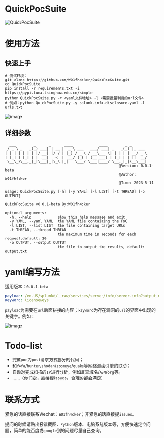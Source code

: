 # QuickPocSuite
![QuickPocSuite](https://socialify.git.ci/W01fh4cker/QuickPocSuite/image?description=1&descriptionEditable=%E4%B8%80%E6%AC%BE%E5%9F%BA%E4%BA%8Eyaml%E7%9A%84%E6%BC%8F%E6%B4%9E%E5%88%A9%E7%94%A8%E5%B7%A5%E5%85%B7%EF%BC%8C%E9%80%82%E7%94%A8%E4%BA%8E%E5%88%A9%E7%94%A8%E5%A4%8D%E6%9D%82%E7%A8%8B%E5%BA%A6%E8%BE%83%E4%BD%8E%E7%9A%84%E6%BC%8F%E6%B4%9E&forks=1&issues=1&language=1&name=1&owner=1&pattern=Brick%20Wall&stargazers=1&theme=Light)

# 使用方法

## 快速上手

```shell
# 测试环境：
git clone https://github.com/W01fh4cker/QuickPocSuite.git
cd QuickPocSuite
pip install -r requirements.txt -i https://pypi.tuna.tsinghua.edu.cn/simple
python QuickPocSuite.py -y <yaml文件地址> -l <需要批量利用的url文件>
# 例如：python QuickPocSuite.py -y splunk-info-disclosure.yaml -l urls.txt 
```
![image](https://github.com/W01fh4cker/QuickPocSuite/assets/101872898/223e0220-24c6-42de-9540-971c75a9e61d)

## 详细参数

```shell
  ___        _      _      ____            ____        _ _       
 / _ \ _   _(_) ___| | __ |  _ \ ___   ___/ ___| _   _(_) |_ ___ 
| | | | | | | |/ __| |/ / | |_) / _ \ / __\___ \| | | | | __/ _ \
| |_| | |_| | | (__|   <  |  __/ (_) | (__ ___) | |_| | | ||  __/
 \__\_\\__,_|_|\___|_|\_\ |_|   \___/ \___|____/ \__,_|_|\__\___|
                                                    @Version: 0.0.1-beta
                                                    @Author: W01fh4cker
                                                    @Time: 2023-5-11
    
usage: QuickPocSuite.py [-h] [-y YAML] [-l LIST] [-t THREAD] [-o OUTPUT]

QuickPocSuite v0.0.1-beta By:W01fh4cker

optional arguments:
  -h, --help            show this help message and exit
  -y YAML, --yaml YAML  the YAML file containing the PoC
  -l LIST, --list LIST  the file containing target URLs
  -t THREAD, --thread THREAD
                        the maximum time in seconds for each request,default: 20
  -o OUTPUT, --output OUTPUT
                        the file to output the results, default: output.txt
```



# yaml编写方法

适用版本：`0.0.1-beta`

```yaml
payload: /en-US/splunkd/__raw/services/server/info/server-info?output_mode=json
keyword: licenseKeys
```

`payload`为需要在`url`后面拼接的内容；`keyword`为存在漏洞的`url`的界面中出现的关键字。例如：

![image](https://github.com/W01fh4cker/QuickPocSuite/assets/101872898/a336eb2b-03f2-40e7-9f51-f50c1660cbcc)

# Todo-list

- 完成`poc`为`post`请求方式部分的代码；
- 和`fofa`/`hunter`/`shodan`/`zoomeye`/`quake`等网络测绘引擎的联动；
- 自动对完成扫描的`IP`进行分析，例如反查域名/`ASN`/`org`等。
- ……（你们定，直接提issues，合理的都会满足）

# 联系方式

紧急的话直接联系Wechat：`W01fh4cker`；非紧急的话直接提`issues`。

提问的时候请贴出报错截图、`Python`版本、电脑系统版本等，方便快速定位问题，简单的能百度或`google`到的问题尽量自己查询。
